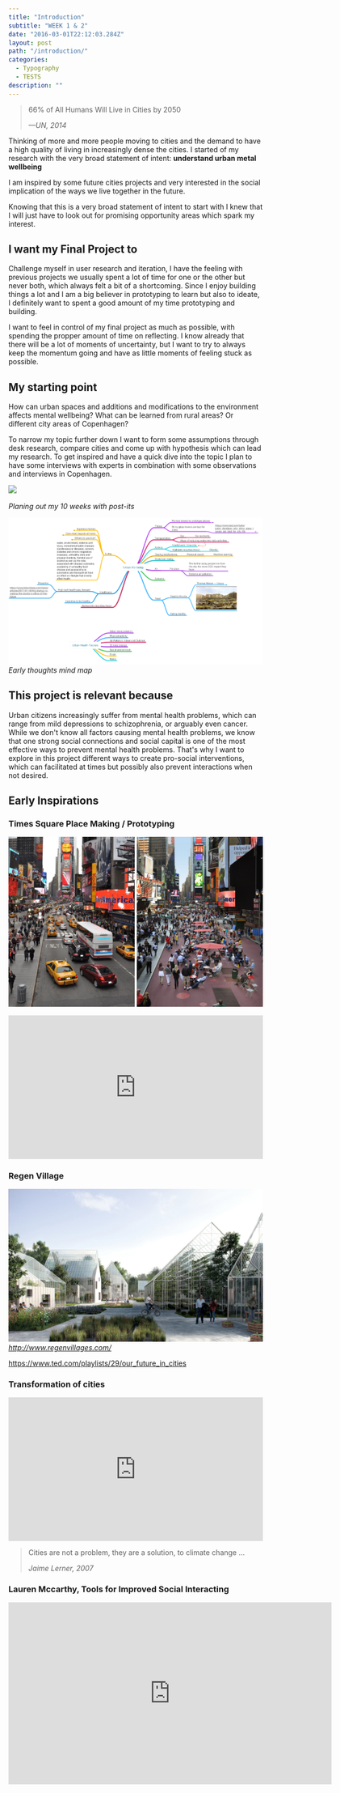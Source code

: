 ```yaml
---
title: "Introduction"
subtitle: "WEEK 1 & 2"
date: "2016-03-01T22:12:03.284Z"
layout: post
path: "/introduction/"
categories:
  - Typography
  - TESTS
description: ""
---
```


>66% of All Humans Will Live in Cities by 2050
><footer><cite>—UN, 2014</cite></footer>

Thinking of more and more people moving to cities and the demand to have a high quality of living in increasingly dense the cities.
I started of my research with the very broad statement of intent: **understand urban metal wellbeing**

I am inspired by some future cities projects and very interested in the social implication of the ways we live together in the future.

Knowing that this is a very broad statement of intent to start with I knew that I will just have to look out for promising opportunity areas which spark my interest.

## I want my Final Project to

Challenge myself in user research and iteration, I have the feeling with previous projects we usually spent a lot of time for one or the other but never both, which always felt a bit of a shortcoming. Since I enjoy building things a lot and I am a big believer in prototyping to learn but also to ideate, I definitely want to spent a good amount of my time prototyping and building.

I want to feel in control of my final project as much as possible, with spending the propper amount of time on reflecting. I know already that there will be a lot of moments of uncertainty, but I want to try to always keep the momentum going and have as little moments of feeling stuck as possible.

## My starting point

How can urban spaces and additions and modifications to the environment affects mental wellbeing?
What can be learned from rural areas? Or different city areas of Copenhagen?

To narrow my topic further down I want to form some assumptions through desk research, compare cities and come up with hypothesis which can lead my research. To get inspired and have a quick dive into the topic I plan to have some interviews with experts in combination with some observations and interviews in Copenhagen.

![](/postit-timeline.png)

*Planing out my 10 weeks with post-its*

![Early thoughts mind map](./early-thoughts.png)
*Early thoughts mind map*

## This project is relevant because

Urban citizens increasingly suffer from mental health problems, which can range from mild depressions to schizophrenia, or arguably even cancer. While we don't know all factors causing mental health problems, we know that one strong social connections and social capital is one of the most effective ways to prevent mental health problems. That's why I want to explore in this project different ways to create pro-social interventions, which can facilitated at times but possibly also prevent interactions when not desired.

## Early Inspirations

### Times Square Place Making / Prototyping
![Times Square Place Making / Prototyping](./times-square.jpg)

<div style="max-width:854px"><div style="position:relative;height:0;padding-bottom:56.25%"><iframe src="https://embed.ted.com/talks/janette_sadik_khan_new_york_s_streets_not_so_mean_any_more" width="854" height="480" style="position:absolute;left:0;top:0;width:100%;height:100%" frameborder="0" scrolling="no" allowfullscreen></iframe></div></div>

### Regen Village

![Regen Village](./regen-village.jpg)
*http://www.regenvillages.com/*

https://www.ted.com/playlists/29/our_future_in_cities

### Transformation of cities
<div style="max-width:854px"><div style="position:relative;height:0;padding-bottom:56.25%"><iframe src="https://embed.ted.com/talks/jaime_lerner_sings_of_the_city" width="854" height="480" style="position:absolute;left:0;top:0;width:100%;height:100%" frameborder="0" scrolling="no" allowfullscreen></iframe></div></div>

>Cities are not a problem, they are a solution, to climate change …
><footer><cite>Jaime Lerner, 2007</cite></footer>

### Lauren Mccarthy, Tools for Improved Social Interacting
<iframe src="https://player.vimeo.com/video/8549273" width="640" height="360" frameborder="0" webkitallowfullscreen mozallowfullscreen allowfullscreen></iframe>

<!---
In understanding urban mental well-being of (adults/teenagers).
How can urban spaces and additions and modifications to the environment affects mental health?
What can be learned from rural areas? Or different city areas of Copenhagen?

One comprehensive source of information around the topic I found at:
http://www.urbandesignmentalhealth.com/facts-and-figures.html
http://lauren-mccarthy.com/Social-Turkers
http://lauren-mccarthy.com/Relatable
http://lauren-mccarthy.com/Tools-for-Improved-Social-Interacting
-->
